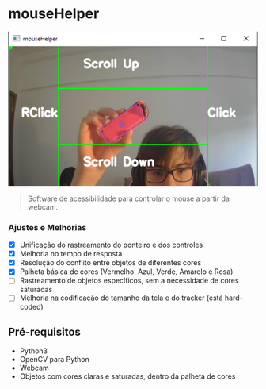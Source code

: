 # mouseHelper

<img src = "exampleMouseHelper.png" alt = "exemplo">

>Software de acessibilidade para controlar o mouse a partir da webcam.

### Ajustes e Melhorias

- [X] Unificação do rastreamento do ponteiro e dos controles
- [X] Melhoria no tempo de resposta
- [X] Resolução do conflito entre objetos de diferentes cores
- [X] Palheta básica de cores (Vermelho, Azul, Verde, Amarelo e Rosa)
- [ ] Rastreamento de objetos específicos, sem a necessidade de cores saturadas
- [ ] Melhoria na codificação do tamanho da tela e do tracker (está hard-coded)

## Pré-requisitos
- Python3
- OpenCV para Python
- Webcam
- Objetos com cores claras e saturadas, dentro da palheta de cores
